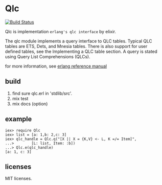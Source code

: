 Qlc
===

[![Build Status](https://travis-ci.org/k1complete/qlc.svg?branch=master)](https://travis-ci.org/k1complete/qlc)

Qlc is implementation `erlang's qlc interface` by elixir.

The qlc module implements a query interface to QLC tables. 
Typical QLC tables are ETS, Dets, and Mnesia tables. 
There is also support for user defined tables, see the Implementing 
a QLC table section. A query is stated using Query List 
Comprehensions (QLCs). 

for more information, see 
[erlang reference manual](http://www.erlang.org/doc/man/qlc.html)

## build

1. find sure qlc.erl in 'stdlib/src'.
2. mix test
3. mix docs (option)

## example

    iex> require Qlc
    iex> list = [a: 1,b: 2,c: 3]
    iex> qlc_handle = Qlc.q("[X || X = {K,V} <- L, K =/= Item]", 
    ...>        [L: list, Item: :b])
    ...> Qlc.e(qlc_handle)
    [a: 1, c: 3]

## licenses

MIT licenses.

